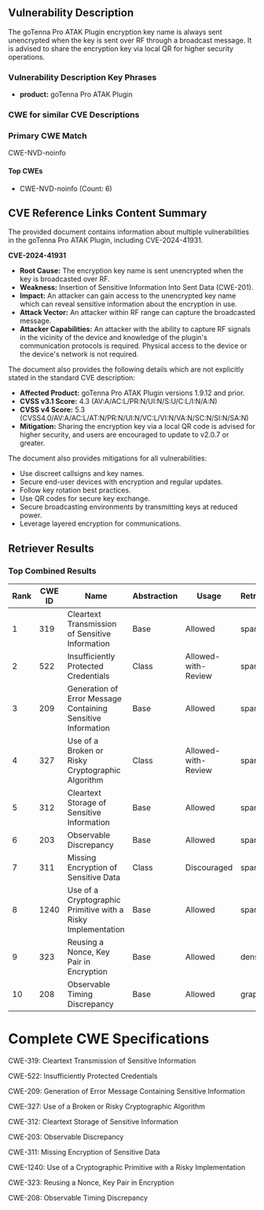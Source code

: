 ## Vulnerability Description
The goTenna Pro ATAK Plugin encryption key name is always sent unencrypted when the key is sent over RF through a broadcast message. It is advised to share the encryption key via local QR for higher security operations.

### Vulnerability Description Key Phrases
- **product:** goTenna Pro ATAK Plugin

### CWE for similar CVE Descriptions
### Primary CWE Match
CWE-NVD-noinfo

#### Top CWEs
- CWE-NVD-noinfo (Count: 6)

## CVE Reference Links Content Summary
The provided document contains information about multiple vulnerabilities in the goTenna Pro ATAK Plugin, including CVE-2024-41931.

**CVE-2024-41931**

*   **Root Cause:** The encryption key name is sent unencrypted when the key is broadcasted over RF.
*   **Weakness:** Insertion of Sensitive Information Into Sent Data (CWE-201).
*   **Impact:**  An attacker can gain access to the unencrypted key name which can reveal sensitive information about the encryption in use.
*   **Attack Vector:** An attacker within RF range can capture the broadcasted message.
*   **Attacker Capabilities:** An attacker with the ability to capture RF signals in the vicinity of the device and knowledge of the plugin's communication protocols is required. Physical access to the device or the device's network is not required.

The document also provides the following details which are not explicitly stated in the standard CVE description:

*   **Affected Product:** goTenna Pro ATAK Plugin versions 1.9.12 and prior.
*   **CVSS v3.1 Score:** 4.3 (AV:A/AC:L/PR:N/UI:N/S:U/C:L/I:N/A:N)
*   **CVSS v4 Score:** 5.3 (CVSS4.0/AV:A/AC:L/AT:N/PR:N/UI:N/VC:L/VI:N/VA:N/SC:N/SI:N/SA:N)
*   **Mitigation:** Sharing the encryption key via a local QR code is advised for higher security, and users are encouraged to update to v2.0.7 or greater.

The document also provides mitigations for all vulnerabilities:
*   Use discreet callsigns and key names.
*   Secure end-user devices with encryption and regular updates.
*   Follow key rotation best practices.
*   Use QR codes for secure key exchange.
*   Secure broadcasting environments by transmitting keys at reduced power.
*   Leverage layered encryption for communications.

## Retriever Results

### Top Combined Results

| Rank | CWE ID | Name | Abstraction | Usage  | Retrievers | Individual Scores |
|------|--------|------|-------------|-------|------------|-------------------|
| 1 | 319 | Cleartext Transmission of Sensitive Information | Base | Allowed | sparse | 0.075 |
| 2 | 522 | Insufficiently Protected Credentials | Class | Allowed-with-Review | sparse | 0.073 |
| 3 | 209 | Generation of Error Message Containing Sensitive Information | Base | Allowed | sparse | 0.069 |
| 4 | 327 | Use of a Broken or Risky Cryptographic Algorithm | Class | Allowed-with-Review | sparse | 0.069 |
| 5 | 312 | Cleartext Storage of Sensitive Information | Base | Allowed | sparse | 0.067 |
| 6 | 203 | Observable Discrepancy | Base | Allowed | sparse | 0.067 |
| 7 | 311 | Missing Encryption of Sensitive Data | Class | Discouraged | sparse | 0.067 |
| 8 | 1240 | Use of a Cryptographic Primitive with a Risky Implementation | Base | Allowed | sparse | 0.064 |
| 9 | 323 | Reusing a Nonce, Key Pair in Encryption | Base | Allowed | dense | 0.367 |
| 10 | 208 | Observable Timing Discrepancy | Base | Allowed | graph | 0.002 |



# Complete CWE Specifications

CWE-319: Cleartext Transmission of Sensitive Information

CWE-522: Insufficiently Protected Credentials

CWE-209: Generation of Error Message Containing Sensitive Information

CWE-327: Use of a Broken or Risky Cryptographic Algorithm

CWE-312: Cleartext Storage of Sensitive Information

CWE-203: Observable Discrepancy

CWE-311: Missing Encryption of Sensitive Data

CWE-1240: Use of a Cryptographic Primitive with a Risky Implementation

CWE-323: Reusing a Nonce, Key Pair in Encryption

CWE-208: Observable Timing Discrepancy